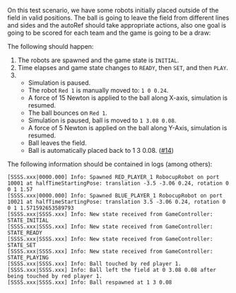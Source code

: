 On this test scenario, we have some robots initially placed outside of the field in valid positions. The ball is going to leave the field from different lines and sides and the autoRef should take appropriate actions, also one goal is going to be scored for each team and the game is going to be a draw:

The following should happen:

1. The robots are spawned and the game state is `INITIAL`.
2. Time elapses and game state changes to `READY`, then `SET`, and then `PLAY`.
3. - Simulation is paused.
   - The robot `Red 1` is manually moved to: `1 0 0.24`.
   - A force of 15 Newton is applied to the ball along X-axis, simulation is resumed.
   - The ball bounces on `Red 1`.
   - Simulation is paused, ball is moved to `1 3.08 0.08`.
   - A force of 5 Newton is applied on the ball along Y-Axis, simulation is resumed.
   - Ball leaves the field.
   - Ball is automatically placed back to 1 3 0.08. ([#14](https://github.com/RoboCup-Humanoid-TC/webots/issues/14))

The following information should be contained in logs (among others):

```
[SSSS.xxx|0000.000] Info: Spawned RED_PLAYER_1 RobocupRobot on port 10001 at halfTimeStartingPose: translation -3.5 -3.06 0.24, rotation 0 0 1 1.57
[SSSS.xxx|0000.000] Info: Spawned BLUE_PLAYER_1 RobocupRobot on port 10021 at halfTimeStartingPose: translation 3.5 -3.06 0.24, rotation 0 0 1 1.571592653589793
[SSSS.xxx|SSSS.xxx] Info: New state received from GameController: STATE_INITIAL
[SSSS.xxx|SSSS.xxx] Info: New state received from GameController: STATE_READY
[SSSS.xxx|SSSS.xxx] Info: New state received from GameController: STATE_SET
[SSSS.xxx|SSSS.xxx] Info: New state received from GameController: STATE_PLAYING
[SSSS.xxx|SSSS.xxx] Info: Ball touched by red player 1.
[SSSS.xxx|SSSS.xxx] Info: Ball left the field at 0 3.08 0.08 after being touched by red player 1.
[SSSS.xxx|SSSS.xxx] Info: Ball respawned at 1 3 0.08
```

